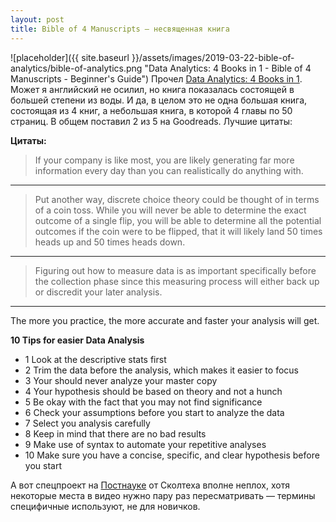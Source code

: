 ```yaml
---
layout: post
title: Bible of 4 Manuscripts — несвященная книга
---
```


![placeholder]({{ site.baseurl }}/assets/images/2019-03-22-bible-of-analytics/bible-of-analytics.png "Data Analytics: 4 Books in 1 - Bible of 4 Manuscripts - Beginner's Guide")
Прочел [Data Analytics: 4 Books in 1](https://www.amazon.com/dp/B07D3RJB2W). Может я английский не осилил, но книга показалась состоящей в большей степени из воды. И да, в целом это не одна большая книга, состоящая из 4 книг, а небольшая книга, в которой 4 главы по 50 страниц. В общем поставил 2 из 5 на Goodreads. Лучшие цитаты:

**Цитаты:**
> If your company is like most, you are likely generating far more information every day than you can realistically
> do anything with.

***

> Put another way, discrete choice theory could be thought of in terms of a coin toss. While you will never be able
> to determine the exact outcome of a single flip, you will be able to determine all the potential outcomes if the
> coin were to be flipped, that it will likely land 50 times heads up and 50 times heads down.

***

> Figuring out how to measure data is as important specifically before the collection phase since this measuring
> process will either back up or discredit your later analysis.

***

The more you practice, the more accurate and faster your analysis will get.

**10 Tips for easier Data Analysis**
- 1 Look at the descriptive stats first
- 2 Trim the data before the analysis, which makes it easier to focus
- 3 Your should never analyze your master copy
- 4 Your hypothesis should be based on theory and not a hunch
- 5 Be okay with the fact that you may not find significance
- 6 Check your assumptions before you start to analyze the data
- 7 Select you analysis carefully
- 8 Keep in mind that there are no bad results
- 9 Make use of syntax to automate your repetitive analyses
- 10 Make sure you have a concise, specific, and clear hypothesis before you start

А вот спецпроект на [Постнауке](https://postnauka.ru/courses/74896) от Сколтеха вполне неплох, хотя некоторые места в видео нужно пару раз пересматривать — термины специфичные используют, не для новичков.